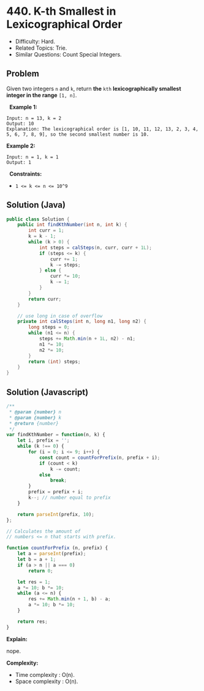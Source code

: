 # 440. K-th Smallest in Lexicographical Order

- Difficulty: Hard.
- Related Topics: Trie.
- Similar Questions: Count Special Integers.

## Problem

Given two integers ```n``` and ```k```, return **the** ```kth``` **lexicographically smallest integer in the range** ```[1, n]```.

 
**Example 1:**

```
Input: n = 13, k = 2
Output: 10
Explanation: The lexicographical order is [1, 10, 11, 12, 13, 2, 3, 4, 5, 6, 7, 8, 9], so the second smallest number is 10.
```

**Example 2:**

```
Input: n = 1, k = 1
Output: 1
```

 
**Constraints:**


	
- ```1 <= k <= n <= 10^9```


## Solution (Java)
```java
public class Solution {
    public int findKthNumber(int n, int k) {
        int curr = 1;
        k = k - 1;
        while (k > 0) {
            int steps = calSteps(n, curr, curr + 1L);
            if (steps <= k) {
                curr += 1;
                k -= steps;
            } else {
                curr *= 10;
                k -= 1;
            }
        }
        return curr;
    }

    // use long in case of overflow
    private int calSteps(int n, long n1, long n2) {
        long steps = 0;
        while (n1 <= n) {
            steps += Math.min(n + 1L, n2) - n1;
            n1 *= 10;
            n2 *= 10;
        }
        return (int) steps;
    }
}
```

## Solution (Javascript)

```javascript
/**
 * @param {number} n
 * @param {number} k
 * @return {number}
 */
var findKthNumber = function(n, k) {
    let i, prefix = '';
    while (k !== 0) {
        for (i = 0; i <= 9; i++) {
            const count = countForPrefix(n, prefix + i);
            if (count < k)
                k -= count;
            else
                break;
        }
        prefix = prefix + i;
        k--; // number equal to prefix
    }

    return parseInt(prefix, 10);
};

// Calculates the amount of
// numbers <= n that starts with prefix.

function countForPrefix (n, prefix) {
    let a = parseInt(prefix);
    let b = a + 1;
    if (a > n || a === 0)
        return 0;

    let res = 1;
    a *= 10; b *= 10;
    while (a <= n) {
        res += Math.min(n + 1, b) - a;
        a *= 10; b *= 10;
    }

    return res;
}
```

**Explain:**

nope.

**Complexity:**

* Time complexity : O(n).
* Space complexity : O(n).
